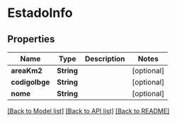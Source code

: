 # EstadoInfo

## Properties
Name | Type | Description | Notes
------------ | ------------- | ------------- | -------------
**areaKm2** | **String** |  | [optional] 
**codigoIbge** | **String** |  | [optional] 
**nome** | **String** |  | [optional] 

[[Back to Model list]](../README.md#documentation-for-models) [[Back to API list]](../README.md#documentation-for-api-endpoints) [[Back to README]](../README.md)


